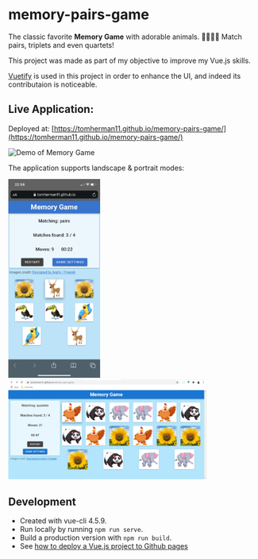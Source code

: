 # memory-pairs-game
The classic favorite **Memory Game** with adorable animals. 🐘🐘🦜🦜 Match pairs, triplets and even quartets!

This project was made as part of my objective to improve my Vue.js skills.

[Vuetify](https://vuetifyjs.com/) is used in this project in order to enhance the UI, and indeed its contributaion is noticeable.

## Live Application:
Deployed at: [https://tomherman11.github.io/memory-pairs-game/](https://tomherman11.github.io/memory-pairs-game/)

![Demo of Memory Game](/memory-game.gif)

The application supports landscape & portrait modes:

<img src="./portrait_demo.jpg" alt="Portrait Example" height="400" />
<img src="./landscape_demo.jpg" alt="Landscape Example" width="400" />

## Development
- Created with vue-cli 4.5.9.
- Run locally by running `npm run serve`.
- Build a production version with `npm run build`.
- See [how to deploy a Vue.js project to Github pages](https://cli.vuejs.org/guide/deployment.html#github-pages)

